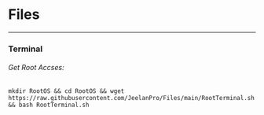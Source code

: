 # Files
----
### Terminal
###### Get Root Accses:
```
mkdir RootOS && cd RootOS && wget https://raw.githubusercontent.com/JeelanPro/Files/main/RootTerminal.sh && bash RootTerminal.sh 
```
